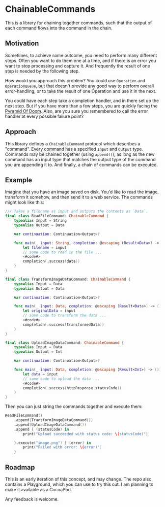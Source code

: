 # ChainableCommands

This is a library for chaining together commands, such that the output of each command flows into the command in the chain.

## Motivation

Sometimes, to achieve some outcome, you need to perform many different steps. Often you want to do them one at a time, and if there is an error you want to stop processing and capture it. And frequently the result of one step is needed by the following step.

How would you approach this problem? You could use `Operation` and `OperationQueue`, but that doesn't provide any good way to perform overall error-handling, or to take the result of one Operation and use it in the next.

You could have each step take a completion handler, and in there set up the next step. But if you have more than a few steps, you are quickly facing the [Pyramid Of Doom](https://en.wikipedia.org/wiki/Pyramid_of_doom_(programming)). Also, are you sure you remembered to call the error handler at every possible failure point?

## Approach

This library defines a `ChainableCommand` protocol which describes a "command". Every command has a specified `Input` and `Output` type. Commands may be chained together (using `append()`), as long as the new command has an input type that matches the output type of the command you are appending it to. And finally, a chain of commands can be executed.

## Example

Imagine that you have an image saved on disk. You'd like to read the image, transform it somehow, and then send it to a web service. The commands might look like this:

```swift
/// Takes a filename as input and outputs the contents as `Data`.
final class ReadFileCommand: ChainableCommand {
    typealias Input = String
    typealias Output = Data

    var continuation: Continuation<Output>?

    func main(_ input: String, completion: @escaping (Result<Data>) -> ()) {
        let filename = input
        // some code to read in the file ...
        <#code#>
        completion(.success(data))
    }
}

final class TransformImageDataCommand: ChainableCommand {
    typealias Input = Data
    typealias Output = Data

    var continuation: Continuation<Output>?

    func main(_ input: Data, completion: @escaping (Result<Data>) -> ()) {
        let originalData = input
        // some code to transform the data ...
        <#code#>
        completion(.success(transformedData))
    }
}

final class UploadImageDataCommand: ChainableCommand {
    typealias Input = Data
    typealias Output = Int

    var continuation: Continuation<Output>?

    func main(_ input: Data, completion: @escaping (Result<Int>) -> ()) {
        let data = input
        // some code to upload the data ...
        <#code#>
        completion(.success(httpResponse.statusCode))
    }
}
```

Then you can just string the commands together and execute them:
```swift
ReadFileCommand()
    .append(TransformImageDataCommand())
    .append(UploadImageDataCommand())
    .append { (statusCode) in
        print("Upload succeeded with status code: \(statusCode)")

    }.execute("image.png") { (error) in
        print("Failed with error: \(error)")
    }
```

## Roadmap
This is an early iteration of this concept, and may change. The repo also contains a Playground, which you can use to try this out. I am planning to make it available as a CocoaPod.

Any feedback is welcome.
